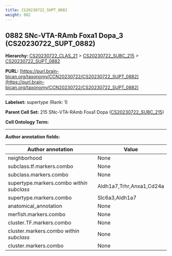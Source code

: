 ```yaml
---
title: CS20230722_SUPT_0882
weight: 882
---
```

## 0882 SNc-VTA-RAmb Foxa1 Dopa_3 (CS20230722_SUPT_0882)
<b>Hierarchy: </b>
[CS20230722_CLAS_21](../CS20230722_CLAS_21) >
[CS20230722_SUBC_215](../CS20230722_SUBC_215) >
[CS20230722_SUPT_0882](../CS20230722_SUPT_0882)

**PURL:** [https://purl.brain-bican.org/taxonomy/CCN20230722/CS20230722_SUPT_0882](https://purl.brain-bican.org/taxonomy/CCN20230722/CS20230722_SUPT_0882)

---


**Labelset:** supertype (Rank: 1)

**Parent Cell Set:** 215 SNc-VTA-RAmb Foxa1 Dopa ([CS20230722_SUBC_215](../CS20230722_SUBC_215))



**Cell Ontology Term:** 

[MARKER GENES.]: #


---

[TRANSFERRED ANNOTATIONS.]: #


[AUTHOR ANNOTATION FIELDS.]: #


**Author annotation fields:**

| Author annotation | Value |
|-------------------|-------|
|neighborhood|None|
|subclass.tf.markers.combo|None|
|subclass.markers.combo|None|
|supertype.markers.combo _within subclass_|Aldh1a7,Trhr,Anxa1,Cd24a|
|supertype.markers.combo|Slc6a3,Aldh1a7|
|anatomical_annotation|None|
|merfish.markers.combo|None|
|cluster.TF.markers.combo|None|
|cluster.markers.combo _within subclass_|None|
|cluster.markers.combo|None|
